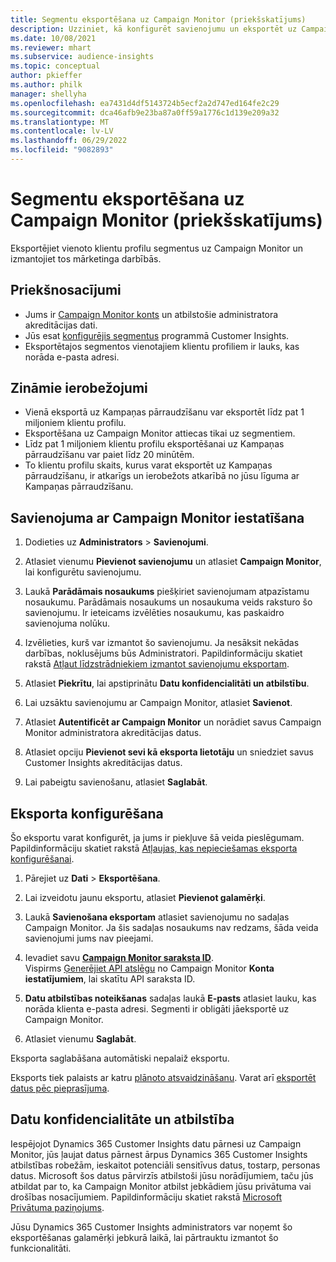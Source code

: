 ```yaml
---
title: Segmentu eksportēšana uz Campaign Monitor (priekšskatījums)
description: Uzziniet, kā konfigurēt savienojumu un eksportēt uz Campaign Monitor.
ms.date: 10/08/2021
ms.reviewer: mhart
ms.subservice: audience-insights
ms.topic: conceptual
author: pkieffer
ms.author: philk
manager: shellyha
ms.openlocfilehash: ea7431d4df5143724b5ecf2a2d747ed164fe2c29
ms.sourcegitcommit: dca46afb9e23ba87a0ff59a1776c1d139e209a32
ms.translationtype: MT
ms.contentlocale: lv-LV
ms.lasthandoff: 06/29/2022
ms.locfileid: "9082893"
---
```

# <a name="export-segments-to-campaign-monitor-preview"></a>Segmentu eksportēšana uz Campaign Monitor (priekšskatījums)

Eksportējiet vienoto klientu profilu segmentus uz Campaign Monitor un izmantojiet tos mārketinga darbībās.

## <a name="prerequisites"></a>Priekšnosacījumi

-   Jums ir [Campaign Monitor konts](https://www.campaignmonitor.com/) un atbilstošie administratora akreditācijas dati.
-   Jūs esat [konfigurējis segmentus](segments.md) programmā Customer Insights.
-   Eksportētajos segmentos vienotajiem klientu profiliem ir lauks, kas norāda e-pasta adresi.

## <a name="known-limitations"></a>Zināmie ierobežojumi

- Vienā eksportā uz Kampaņas pārraudzīšanu var eksportēt līdz pat 1 miljoniem klientu profilu.
- Eksportēšana uz Campaign Monitor attiecas tikai uz segmentiem.
- Līdz pat 1 miljoniem klientu profilu eksportēšanai uz Kampaņas pārraudzīšanu var paiet līdz 20 minūtēm. 
- To klientu profilu skaits, kurus varat eksportēt uz Kampaņas pārraudzīšanu, ir atkarīgs un ierobežots atkarībā no jūsu līguma ar Kampaņas pārraudzīšanu.

## <a name="set-up-connection-to-campaign-monitor"></a>Savienojuma ar Campaign Monitor iestatīšana

1. Dodieties uz **Administrators** > **Savienojumi**.

1. Atlasiet vienumu **Pievienot savienojumu** un atlasiet **Campaign Monitor**, lai konfigurētu savienojumu.

1. Laukā **Parādāmais nosaukums** piešķiriet savienojumam atpazīstamu nosaukumu. Parādāmais nosaukums un nosaukuma veids raksturo šo savienojumu. Ir ieteicams izvēlēties nosaukumu, kas paskaidro savienojuma nolūku.

1. Izvēlieties, kurš var izmantot šo savienojumu. Ja nesāksit nekādas darbības, noklusējums būs Administratori. Papildinformāciju skatiet rakstā [Atļaut līdzstrādniekiem izmantot savienojumu eksportam](connections.md#allow-contributors-to-use-a-connection-for-exports).

1. Atlasiet **Piekrītu**, lai apstiprinātu **Datu konfidencialitāti un atbilstību**.

1. Lai uzsāktu savienojumu ar Campaign Monitor, atlasiet **Savienot**.

1. Atlasiet **Autentificēt ar Campaign Monitor** un norādiet savus Campaign Monitor administratora akreditācijas datus.

1. Atlasiet opciju **Pievienot sevi kā eksporta lietotāju** un sniedziet savus Customer Insights akreditācijas datus.

1. Lai pabeigtu savienošanu, atlasiet **Saglabāt**.

## <a name="configure-an-export"></a>Eksporta konfigurēšana

Šo eksportu varat konfigurēt, ja jums ir piekļuve šā veida pieslēgumam. Papildinformāciju skatiet rakstā [Atļaujas, kas nepieciešamas eksporta konfigurēšanai](export-destinations.md#set-up-a-new-export).

1. Pārejiet uz **Dati** > **Eksportēšana**.

1. Lai izveidotu jaunu eksportu, atlasiet **Pievienot galamērķi**.

1. Laukā **Savienošana eksportam** atlasiet savienojumu no sadaļas Campaign Monitor. Ja šis sadaļas nosaukums nav redzams, šāda veida savienojumi jums nav pieejami.

1. Ievadiet savu [**Campaign Monitor saraksta ID**](https://www.campaignmonitor.com/api/getting-started/#your-list-id).    
   Vispirms [Ģenerējiet API atslēgu](https://www.campaignmonitor.com/api/getting-started/) no Campaign Monitor **Konta iestatījumiem**, lai skatītu API saraksta ID.  

1. **Datu atbilstības noteikšanas** sadaļas laukā **E-pasts** atlasiet lauku, kas norāda klienta e-pasta adresi. Segmenti ir obligāti jāeksportē uz Campaign Monitor.

1. Atlasiet vienumu **Saglabāt**.

Eksporta saglabāšana automātiski nepalaiž eksportu.

Eksports tiek palaists ar katru [plānoto atsvaidzināšanu](system.md#schedule-tab). Varat arī [eksportēt datus pēc pieprasījuma](export-destinations.md#run-exports-on-demand). 


## <a name="data-privacy-and-compliance"></a>Datu konfidencialitāte un atbilstība

Iespējojot Dynamics 365 Customer Insights datu pārnesi uz Campaign Monitor, jūs ļaujat datus pārnest ārpus Dynamics 365 Customer Insights atbilstības robežām, ieskaitot potenciāli sensitīvus datus, tostarp, personas datus. Microsoft šos datus pārvirzīs atbilstoši jūsu norādījumiem, taču jūs atbildat par to, ka Campaign Monitor atbilst jebkādiem jūsu privātuma vai drošības nosacījumiem. Papildinformāciju skatiet rakstā [Microsoft Privātuma paziņojums](https://go.microsoft.com/fwlink/?linkid=396732).

Jūsu Dynamics 365 Customer Insights administrators var noņemt šo eksportēšanas galamērķi jebkurā laikā, lai pārtrauktu izmantot šo funkcionalitāti.
